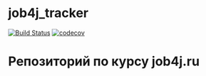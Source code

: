 # job4j_tracker
[![Build Status](https://travis-ci.org/Foneom/job4j_tracker.svg?branch=master)](https://travis-ci.org/Foneom/job4j_tracker)
[![codecov](https://codecov.io/gh/Foneom/job4j_tracker/branch/master/graph/badge.svg)](https://codecov.io/gh/Foneom/job4j_tracker)

# Репозиторий по курсу job4j.ru

